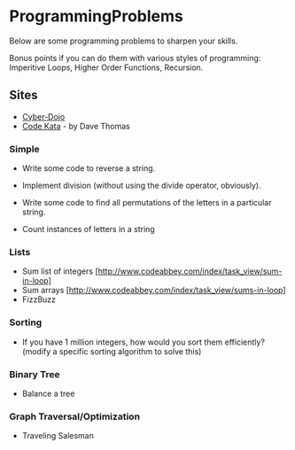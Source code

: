 # ProgrammingProblems

Below are some programming problems to sharpen your skills.

Bonus points if you can do them with various styles of programming: Imperitive Loops, Higher Order Functions, Recursion.

## Sites

* [Cyber-Dojo](http://www.cyber-dojo.org/)
* [Code Kata](http://codekata.com/) - by Dave Thomas

### Simple

* Write some code to reverse a string.
* Implement division (without using the divide operator, obviously).

* Write some code to find all permutations of the letters in a particular string.
* Count instances of letters in a string


### Lists

* Sum list of integers [http://www.codeabbey.com/index/task_view/sum-in-loop]
* Sum arrays [http://www.codeabbey.com/index/task_view/sums-in-loop]
* FizzBuzz

### Sorting

* If you have 1 million integers, how would you sort them efficiently? (modify a specific sorting algorithm to solve this)


### Binary Tree

* Balance a tree

### Graph Traversal/Optimization

* Traveling Salesman


